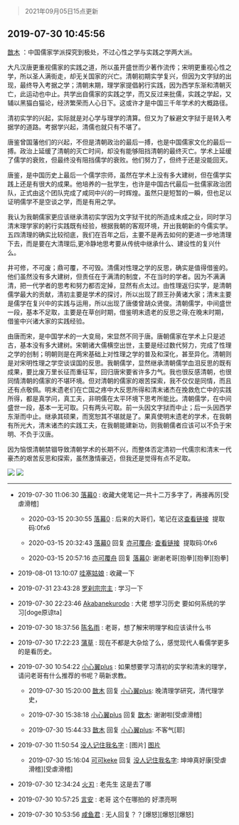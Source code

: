 > 2021年09月05日15点更新
<link rel="stylesheet" href="https://cdn.jsdelivr.net/gh/taotie6/sampleJSON@main/css/photo_show.css">


 ## 2019-07-30 10:45:56 

 [㪚木](https://www.coolapk.com/feed/13008120?shareKey=ZTcwYzQ3NmFhZGJiNjEzMTc0YmI~) ：中国儒家学派探究到极处，不过心性之学与实践之学两大派。

大凡汉唐更重视儒家的实践之道，所以虽开盛世而少著作流传；宋明更重视心性之学，所以圣人满街走，却无关国家的兴亡。清朝初期实学复兴，但因为文字狱的出现，最终导入考据之学；清朝末期，理学家提倡躬行实践，因为西学东渐和清朝灭亡<!--break-->，此运动也中止。共学出自儒家的实践之学，而又反过来批儒，实践之学起，又辅以黑猫白猫论，经济繁荣而人心日下。这或许才是中国三千年学术的大概路径。

清初实学的兴起，实际就是对心学与理学的清算。但又为了躲避文字狱于是转入考据学的道路。考据学兴起，清儒也就只有不堪了。

唐鉴曾国藩他们的兴起，不但是清朝政治的最后一搏，也是中国儒家文化的最后一搏。政治上延缓了清朝的灭亡时间，却没有能够阻挡清朝的最终灭亡。学术上延缓了儒学的衰败，但最终没有阻挡儒学的衰败。他们努力了，但终于还是没能回天。

唐鉴，是中国历史上最后一个儒学宗师，虽然在学术上没有多大建树，但在儒学实践上还是有很大的成果。他培养的一批学生，也许是中国古代最后一批儒家政治团队，正式由这个团队完成了咸同中兴的一时辉煌。虽然只是短暂的一瞬，但也足以证明儒学不是空谈之学，而是有用之学。

我认为我朝儒家更应该继承清初实学因为文字狱干扰的所造成未成之业，同时学习清末理学家的躬行实践既有经验，根据我朝的客观环境，开出我朝新的今儒实学。五四清理的确实比较彻底，我们在百年之后，主要不是再去如何的更进一步地清理下去，而是要在大清理后,更冷静地思考要从传统中继承什么、建设性的复兴什么。

井可修，不可废；鼎可覆，不可毁。清儒对性理之学的反思，确实是值得借鉴的。他们虽然没有多大建树，但责任在于满清的制度，不在当时的学者。因为不满满清，把一代学者的思考和努力都否定掉，显然有点太过。由性理返归实学，是清朝儒学最大的贡献，清初主要是学术的探讨，所以出现了顾王孙黄诸大家；清末主要是儒学在复兴中的实践与运用，所以出现了唐倭曾胡众贤俊。清朝儒学，中间盛世一段，基本不足取，主要是在草创时期，借鉴明末遗老的反思之得;在晚末时期，借鉴中兴诸大家的实践经验。

由唐而宋，是中国学术的一大变局，宋显然不同于唐。唐朝儒家在学术上只是述古，基本没有多大建树。宋朝诸大儒横空出世，主要是经过数代努力，完成了性理之学的创制；明朝则是在两宋基础上对性理之学的普及和深化，甚至异化。清朝则是对宋明性理之学空谈误国的反思。我朝儒学，显然继承清朝儒学血泪反思的既有成果，要比废万里长征而重征军，回归唐宋要省许多力气。我也很反感清朝，也很同情清朝的儒家的不堪环境。但对清朝的儒家的艰苦探索，我不仅仅是同情，而且还有点敬佩。明末遗老们在亡国之疼中大反思所得和清末诸杰在挽救危亡中的实践所得，都是真学问，真工夫，非明儒在太平环境下思考所能比。清朝儒学，在中间盛世一段，基本一无可取。只有两头可取。前一头因文字狱而中止；后一头因西学东渐而中止。继承其硕果，而宽恕其不堪就是了。果真使明末遗老的学术，在我朝有所光大，清末诸杰的实践工夫，在我朝能建新功，则我朝儒者应该可以不负于宋明、不负于汉唐。

因为恼恨清朝禁锢导致清朝学术的长期不兴，而整体否定清初一代儒宗和清末一代豪杰的艰苦反思和探索，虽然激情豪迈，但我还是觉得有点不足取。 

<div class="album">
<img class="img-item" src="http://image.coolapk.com/feed/2019/0730/10/1081091_1e30f584_4754_0174@2494x3325.jpeg" />
<img class="img-item" src="http://image.coolapk.com/feed/2019/0730/10/1081091_e5fb7887_4754_0176@3325x2494.jpeg" />
</div>

 ------- 

- 2019-07-30 11:06:30 [落幕0](uid=1382501) : 收藏大佬笔记一共十二万多字了，再接再厉[受虐滑稽] 

    - 2020-03-15 20:30:55 [落幕0](uid=1382501) : 后来的大哥们，笔记在这<a class="feed-link-url" href="https://pan.baidu.com/s/1wS_KAOIrP9VmbazzhmxWRw" title="https://pan.baidu.com/s/1wS_KAOIrP9VmbazzhmxWRw" target="_blank" rel="nofollow">查看链接</a>  提取码:0fx6 

    - 2020-03-15 20:32:43 [落幕0](uid=1382501) 回复 [亦可覆舟](uid=683865): <a class="feed-link-url" href="https://pan.baidu.com/s/1wS_KAOIrP9VmbazzhmxWRw" title="https://pan.baidu.com/s/1wS_KAOIrP9VmbazzhmxWRw" target="_blank" rel="nofollow">查看链接</a>  提取码:0fx6 

    - 2020-03-15 20:57:16 [亦可覆舟](uid=683865) 回复 [落幕0](uid=1382501): 谢谢老哥[抱拳][抱拳][抱拳] 

- 2019-08-01 13:10:07 [哇塞姑娘](uid=901703) : 收藏一下 

- 2019-07-31 23:43:28 [罗刹宗宗主](uid=1080167) : 学习一下 

- 2019-07-30 22:23:46 [Akabanekurodo](uid=1745836) : 大佬 想学习历史 要如何系统的学习[doge原谅ta] 

- 2019-07-30 18:37:56 [陈名雨](uid=940131) : 老哥，想了解宋明理学和应该读什么书 

- 2019-07-30 17:22:23 [蒲草](uid=2173541) : 现在不都是大杂烩了么，感觉现代人看儒学更多的是看历史。 

- 2019-07-30 10:54:22 [小心翼plus](uid=1153848) : 如果想要学习清初的实学和清末的理学，请问老哥有什么推荐的书呢？萌新求教。 

    - 2019-07-30 15:20:00 [㪚木](uid=1081091) 回复 [小心翼plus](uid=1153848): 晚清理学研究，清代理学史， 

    - 2019-07-30 15:38:18 [小心翼plus](uid=1153848) 回复 [㪚木](uid=1081091): 谢谢啦[受虐滑稽] 

    - 2019-07-30 15:44:33 [㪚木](uid=1081091) 回复 [小心翼plus](uid=1153848): 不客气[耶] 

- 2019-07-30 11:50:54 [没人记住我名字](uid=2097979) : [图片] [图片](http://image.coolapk.com/feed/2019/0730/11/2097979_430b5c69_8653_0392@807x509.jpeg)

    - 2019-07-30 15:16:04 [可可keke](uid=2190423) 回复 [没人记住我名字](uid=2097979): 坤坤真好康[受虐滑稽][受虐滑稽] 

- 2019-07-30 12:34:24 [火刃](uid=2160359) : 老先生  这是去了哪 

- 2019-07-30 10:57:25 [言安](uid=2043658) : 老哥 这个在哪拍的  好漂亮啊 

- 2019-07-30 10:53:56 [咸鱼君](uid=573545) : 无人回复？？[爆怒][爆怒][爆怒] 

